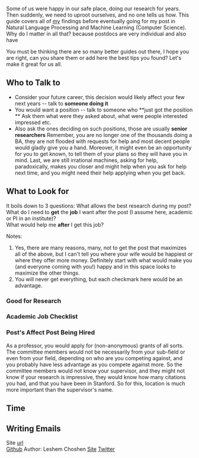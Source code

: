 <!-- # Ways to sieve through new papers and look for related ones -->

Some of us were happy in our safe place, doing our research for years. Then suddenly, we need to uproot ourselves, and no one tells us how.
This guide covers all of [my](https://ktilana.wixsite.com/leshem-choshen) findings before eventually going for my post in Natural Language Processing and Machine Learning (Computer Science). Why do I matter in all that? because postdocs are very individual and also have 

You must be thinking there are so many better guides out there, I hope you are right, can you share them or add here the best tips you found? Let's make it great for us all.

## Who to Talk to
- Consider your future career, this decision would likely affect your few next years -- talk to **someone doing it**
- You would want a position -- talk to someone who **just got the position **
Ask them what were they asked about, what were people interested impressed etc.
- Also ask the ones deciding on such positions, those are usually **senior researchers**
Remember, you are no longer one of the thousands doing a BA, they are not flooded with requests for help and most decent people would gladly give you a hand. Moreover, it might even be an opportunity for you to get known, to tell them of your plans so they will have you in mind. Last, we are still irrational machines, asking for help, paradoxically, makes you closer and might help when you ask for help next time, and you might need their help applying when you get back.

## What to Look for
It boils down to 3 questions: 
What allows the best research during my post?  
What do I need to **get** the **job** I want after the post (I assume here, academic or PI in an institute)?  
What would help me **after** I get this job?  

Notes:
1. Yes, there are many reasons, many, not to get the post that maximizes all of the above, but I can't tell you where your wife would be happiest or where they offer more money. Definitely start with what would make you (and everyone coming with you!) happy and in this space looks to maximize the other things.
1. You will never get everything, but each checkmark here would be an advantage.
### Good for Research

### Academic Job Checklist

### Post's Affect Post Being Hired
As a professor, you would apply for (non-anonymous) grants of all sorts. The committee members would not be necessarily from your sub-field or even from your field, depending on who are you competing against, and you probably have less advantage as you compete against more. So the committee members would not know your supervisor, and they might not know if your research is impressive, they would know how many citations you had, and that you have been in Stanford. So for this, location is much more important than the supervisor's name.
## Time

## Writing Emails


Site [url](https://borgr.github.io/post/)  
[Github](https://github.com/borgr/post/)
Author: Leshem Choshen [Site](https://ktilana.wixsite.com/leshem-choshen) [Twitter](https://twitter.com/LChoshen)
